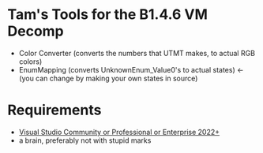 # Tam's Tools for the B1.4.6 VM Decomp
- Color Converter (converts the numbers that UTMT makes, to actual RGB colors)
- EnumMapping (converts UnknownEnum_Value0's to actual states) <- (you can change by making your own states in source)
# Requirements
- [Visual Studio Community or Professional or Enterprise 2022+](https://visualstudio.microsoft.com/)
- a brain, preferably not with stupid marks
